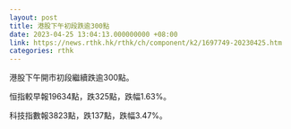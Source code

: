 ```yaml
---
layout: post
title: 港股下午初段跌逾300點
date: 2023-04-25 13:04:13.000000000 +08:00
link: https://news.rthk.hk/rthk/ch/component/k2/1697749-20230425.htm
categories: rthk
---
```


港股下午開市初段繼續跌逾300點。

恒指較早報19634點，跌325點，跌幅1.63%。

科技指數報3823點，跌137點，跌幅3.47%。
